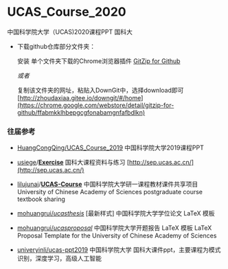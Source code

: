 # UCAS_Course_2020

中国科学院大学（UCAS)2020课程PPT 国科大


* 下载github仓库部分文件夹：

  安装 单个文件夹下载的Chrome浏览器插件 [GitZip for Github](https://chrome.google.com/webstore/detail/gitzip-for-github/ffabmkklhbepgcgfonabamgnfafbdlkn)

  *或者*

  复制该文件夹的网址，粘贴入DownGit中，选择download即可 [http://zhoudaxiaa.gitee.io/downgit/#/home](https://chrome.google.com/webstore/detail/gitzip-for-github/ffabmkklhbepgcgfonabamgnfafbdlkn)


### 往届参考
* [HuangCongQing/UCAS_Course_2019](https://github.com/HuangCongQing/UCAS_Course_2019)
中国科学院大学2019课程PPT


* [usiege](https://github.com/usiege)/**[Exercise](https://github.com/usiege/Exercise)**
国科大课程资料与练习 [http://sep.ucas.ac.cn/](http://sep.ucas.ac.cn/)

* [lilujunai](https://github.com/lilujunai)/**[UCAS-Course](https://github.com/lilujunai/UCAS-Course)**
中国科学院大学研一课程教材课件共享项目University of Chinese Academy of Sciences postgraduate course textbook sharing 

*  [mohuangrui/*ucasthesis*](https://github.com/mohuangrui/ucasthesis)
[最新样式] 中国科学院大学学位论文 LaTeX 模板

* [mohuangrui/*ucasproposal*](https://github.com/mohuangrui/ucasproposal)
中国科学院大学开题报告 LaTeX 模板 LaTeX Proposal Template for the University of Chinese Academy of Sciences

* [univeryinli/ucas-ppt2019](https://github.com/univeryinli/ucas-ppt) 
中国科学院大学 国科大课件ppt，主要课程为模式识别，深度学习，高级人工智能
